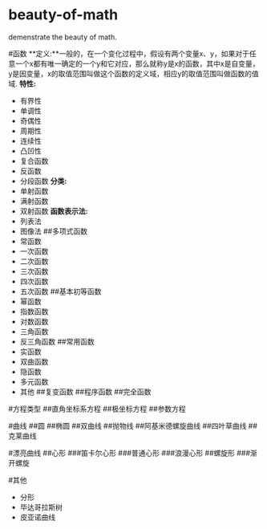 # beauty-of-math

demenstrate the beauty of math.

#函数
**定义:**一般的，在一个变化过程中，假设有两个变量x、y，如果对于任意一个x都有唯一确定的一个y和它对应，那么就称y是x的函数，其中x是自变量，y是因变量，x的取值范围叫做这个函数的定义域，相应y的取值范围叫做函数的值域. 
**特性:**
- 有界性
- 单调性
- 奇偶性
- 周期性
- 连续性
- 凸凹性
- 复合函数
- 反函数
- 分段函数
**分类:**
- 单射函数
- 满射函数
- 双射函数
**函数表示法:**
- 列表法
- 图像法
##多项式函数
- 常函数
- 一次函数
- 二次函数
- 三次函数
- 四次函数
- 五次函数
##基本初等函数
- 幂函数
- 指数函数
- 对数函数
- 三角函数
- 反三角函数
##常用函数
- 实函数
- 双曲函数
- 隐函数
- 多元函数
- 其他
##复变函数
##程序函数
##完全函数

#方程类型
##直角坐标系方程
##极坐标方程
##参数方程


#曲线
##圆
##椭圆
##双曲线
##抛物线
##阿基米德螺旋曲线
##四叶草曲线
##克莱曲线


#漂亮曲线
##心形
###笛卡尔心形
###普通心形
###浪漫心形
##螺旋形
###渐开螺旋





#其他
- 分形
- 毕达哥拉斯树
- 皮亚诺曲线
